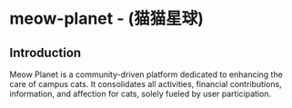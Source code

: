 # meow-planet - (猫猫星球)
## Introduction
Meow Planet is a community-driven platform dedicated to enhancing the care of campus cats. It consolidates all activities, financial contributions, information, and affection for cats, solely fueled by user participation.
